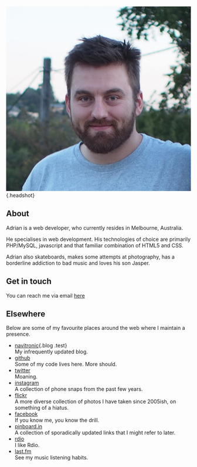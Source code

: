 <div markdown="1" class="min">

![Adrian Palmer](img/head.jpg){.headshot}

</div>
<div markdown="1" class="max">

## About

Adrian is a web developer, who currently resides in Melbourne, Australia.

He specialises in web development. His technologies of choice are primarily PHP/MySQL, javascript
and that familiar combination of HTML5 and CSS.

Adrian also skateboards, makes some attempts at photography, has a borderline addiction to bad music and loves his son Jasper.

## Get in touch

You can reach me via email [here](mailto:hey@adrianpalmer.me)

## Elsewhere

Below are some of my favourite places around the web where I maintain a presence.

- [navitronic](http://navitronic.co){.blog .test}<br/>My infrequently updated blog.
- [github](http://github.com/navitronic)<br/>Some of my code lives here. More should.
- [twitter](http://twitter.com/navitronic)<br/>Moaning.
- [instagram](http://instagram.com/navitronic)<br/>A collection of phone snaps from the past few years.
- [flickr](http://flickr.com/photos/navitronic)<br/>A more diverse collection of photos I have taken since 2005ish, on something of a hiatus.
- [facebook](http://facebook.com/adrianpalmer)<br/>If you know me, you know the drill.
- [pinboard.in](http://pinboard.in/u:navitronic)<br/>A collection of sporadically updated links that I might
refer to later.
- [rdio](http://rdio.com/people/navitronic)<br/>I like Rdio.
- [last.fm](http://www.last.fm/user/navvvv)<br/>See my music listening habits.

</div>